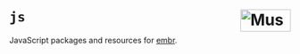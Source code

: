 # `js` [<img src="https://cdn.mussonindustrial.com/files/public/images/emblem.svg" alt="Musson Industrial Logo" width="90" height="40" align="right">][embr]

JavaScript packages and resources for [embr].

[embr]: https://github.com/mussonindustrial/embr
